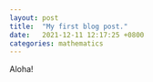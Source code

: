 ```yaml
---
layout: post
title:  "My first blog post."
date:   2021-12-11 12:17:25 +0800
categories: mathematics
---
```

Aloha!
